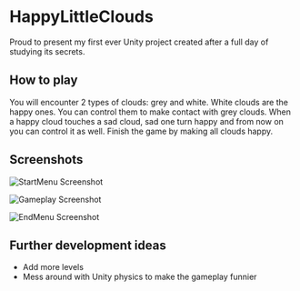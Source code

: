 # HappyLittleClouds
 
Proud to present my first ever Unity project created after a full day of studying its secrets.

## How to play

You will encounter 2 types of clouds: grey and white. White clouds are the happy ones. You can control them to make contact with grey clouds. When a happy cloud touches a sad cloud, sad one turn happy and from now on you can control it as well. Finish the game by making all clouds happy.

## Screenshots

![StartMenu Screenshot](https://raw.github.com/kwisek/HappyLittleClouds/Screenshots/OnGameStart.png)

![Gameplay Screenshot](https://raw.github.com/kwisek/HappyLittleClouds/Screenshots/Gameplay.png)

![EndMenu Screenshot](https://raw.github.com/kwisek/HappyLittleClouds/Screenshots/OnGameOver.png)

## Further development ideas

* Add more levels
* Mess around with Unity physics to make the gameplay funnier
